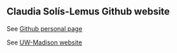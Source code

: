 ## Claudia Sol&iacute;s-Lemus Github website

See [Github personal page](http://crsl4.github.io/)

See [UW-Madison website](http://pages.stat.wisc.edu/~claudia/)
